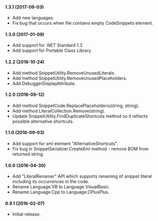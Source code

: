 #### 1.3.1 (2017-09-03)

* Add new languages.
* Fix bug that occurs when file contains empty CodeSnippets element.

#### 1.3.0 (2017-01-09)

* Add support for .NET Standard 1.3
* Add support for Portable Class Library

#### 1.2.2 (2016-10-24)

* Add method SnippetUtility.RemoveUnusedLiterals.
* Add method SnippetUtility.RemoveUnusedPlaceholders.
* Add DebuggerDisplayAttribute.

#### 1.2.0 (2016-09-12)

* Add method SnippetCode.ReplacePlaceholders(string, string).
* Add method LiteralCollection.Remove(string).
* Update SnippetUtility.FindDuplicateShortcuts method so it reflects possible alternative shortcuts.

#### 1.1.0 (2016-09-03)

* Add support for xml element "AlternativeShortcuts".
* Fix bug in SnippetSerializer.CreateXml method - remove BOM from returned string.

#### 1.0.0 (2016-04-30)

* Add "LiteralRenamer" API which supports renaming of snippet literal including its occurrences in the code.
* Rename Language.VB to Language.VisualBasic.
* Rename Language.Cpp to Language.CPlusPlus.

#### 0.9.1 (2016-02-07)

* Initial release.
